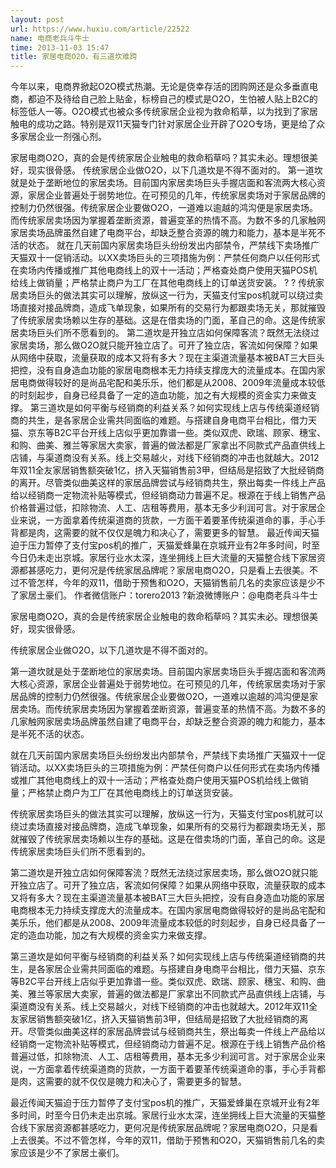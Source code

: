 ```yaml
---
layout: post
url: https://www.huxiu.com/article/22522
name: 电商老兵斗牛士
time: 2013-11-03 15:47
title: 家居电商O2O，有三道坎难跨
---
```

今年以来，电商界掀起O2O模式热潮。无论是侥幸存活的团购网还是众多垂直电商，都迫不及待给自己脸上贴金，标榜自己的模式是O2O，生怕被人贴上B2C的标签低人一等。O2O模式也被众多传统家居企业视为救命稻草，以为找到了家居触电的成功之路。特别是双11天猫专门针对家居企业开辟了O2O专场，更是给了众多家居企业一剂强心剂。

家居电商O2O，真的会是传统家居企业触电的救命稻草吗？其实未必。理想很美好，现实很骨感。 传统家居企业做O2O，以下几道坎是不得不面对的。 第一道坎就是处于垄断地位的家居卖场。目前国内家居卖场巨头手握店面和客流两大核心资源，家居企业普遍处于弱势地位。在可预见的几年，传统家居卖场对于家居品牌的控制力仍然很强。传统家居企业要做O2O，一道难以逾越的鸿沟便是家居卖场。而传统家居卖场因为掌握着垄断资源，普遍变革的热情不高。为数不多的几家触网家居卖场品牌虽然自建了电商平台，却缺乏整合资源的魄力和能力，基本是半死不活的状态。 就在几天前国内家居卖场巨头纷纷发出内部禁令，严禁线下卖场推广天猫双十一促销活动。以XX卖场巨头的三项措施为例：严禁任何商户以任何形式在卖场内传播或推广其他电商线上的双十一活动；严格查处商户使用天猫POS机给线上做销量；严格禁止商户为工厂在其他电商线上的订单送货安装。 ? ? 传统家居卖场巨头的做法其实可以理解，放纵这一行为，天猫支付宝pos机就可以绕过卖场直接对接品牌商，造成飞单现象，如果所有的交易行为都跟卖场无关，那就摧毁了传统家居卖场赖以生存的基础。这是在借卖场的门面，革自己的命。这是传统家居卖场巨头们所不愿看到的。 第二道坎是开独立店如何保障客流？既然无法绕过家居卖场，那么做O2O就只能开独立店了。可开了独立店，客流如何保障？如果从网络中获取，流量获取的成本又将有多大？现在主渠道流量基本被BAT三大巨头把控，没有自身造血功能的家居电商根本无力持续支撑庞大的流量成本。在国内家居电商做得较好的是尚品宅配和美乐乐，他们都是从2008、2009年流量成本较低的时刻起步，自身已经具备了一定的造血功能，加之有大规模的资金实力来做支撑。 第三道坎是如何平衡与经销商的利益关系？如何实现线上店与传统渠道经销商的共生，是各家居企业需共同面临的难题。与搭建自身电商平台相比，借力天猫、京东等B2C平台开线上店似乎更加靠谱一些。类似双虎、欧瑞、顾家、穗宝、和购、曲美、雅兰等家居大卖家，普遍的做法都是厂家拿出不同款式产品直供线上店铺，与渠道商没有关系。线上交易越火，对线下经销商的冲击也就越大。2012年双11全友家居销售额突破1亿，挤入天猫销售前3甲，但结局是招致了大批经销商的离开。尽管类似曲美这样的家居品牌尝试与经销商共生，祭出每卖一件线上产品给以经销商一定物流补贴等模式，但经销商动力普遍不足。根源在于线上销售产品价格普遍过低，扣除物流、人工、店租等费用，基本无多少利润可言。对于家居企业来说，一方面拿着传统渠道商的货款，一方面干着要革传统渠道命的事，手心手背都是肉，这需要的就不仅仅是魄力和决心了，需要更多的智慧。 最近传闻天猫迫于压力暂停了支付宝pos机的推广，天猫爱蜂巢在京城开业有2年多时间，时至今日仍未走出京城。家居行业水太深，连坐拥线上巨大流量的天猫整合线下家居资源都甚感吃力，更何况是传统家居品牌呢？家居电商O2O，只是看上去很美。不过不管怎样，今年的双11，借助于预售和O2O，天猫销售前几名的卖家应该是少不了家居土豪们。 作者微信账户：torero2013 ?新浪微博账户：@电商老兵斗牛士

家居电商O2O，真的会是传统家居企业触电的救命稻草吗？其实未必。理想很美好，现实很骨感。

传统家居企业做O2O，以下几道坎是不得不面对的。

第一道坎就是处于垄断地位的家居卖场。目前国内家居卖场巨头手握店面和客流两大核心资源，家居企业普遍处于弱势地位。在可预见的几年，传统家居卖场对于家居品牌的控制力仍然很强。传统家居企业要做O2O，一道难以逾越的鸿沟便是家居卖场。而传统家居卖场因为掌握着垄断资源，普遍变革的热情不高。为数不多的几家触网家居卖场品牌虽然自建了电商平台，却缺乏整合资源的魄力和能力，基本是半死不活的状态。

就在几天前国内家居卖场巨头纷纷发出内部禁令，严禁线下卖场推广天猫双十一促销活动。以XX卖场巨头的三项措施为例：严禁任何商户以任何形式在卖场内传播或推广其他电商线上的双十一活动；严格查处商户使用天猫POS机给线上做销量；严格禁止商户为工厂在其他电商线上的订单送货安装。

传统家居卖场巨头的做法其实可以理解，放纵这一行为，天猫支付宝pos机就可以绕过卖场直接对接品牌商，造成飞单现象，如果所有的交易行为都跟卖场无关，那就摧毁了传统家居卖场赖以生存的基础。这是在借卖场的门面，革自己的命。这是传统家居卖场巨头们所不愿看到的。

第二道坎是开独立店如何保障客流？既然无法绕过家居卖场，那么做O2O就只能开独立店了。可开了独立店，客流如何保障？如果从网络中获取，流量获取的成本又将有多大？现在主渠道流量基本被BAT三大巨头把控，没有自身造血功能的家居电商根本无力持续支撑庞大的流量成本。在国内家居电商做得较好的是尚品宅配和美乐乐，他们都是从2008、2009年流量成本较低的时刻起步，自身已经具备了一定的造血功能，加之有大规模的资金实力来做支撑。

第三道坎是如何平衡与经销商的利益关系？如何实现线上店与传统渠道经销商的共生，是各家居企业需共同面临的难题。与搭建自身电商平台相比，借力天猫、京东等B2C平台开线上店似乎更加靠谱一些。类似双虎、欧瑞、顾家、穗宝、和购、曲美、雅兰等家居大卖家，普遍的做法都是厂家拿出不同款式产品直供线上店铺，与渠道商没有关系。线上交易越火，对线下经销商的冲击也就越大。2012年双11全友家居销售额突破1亿，挤入天猫销售前3甲，但结局是招致了大批经销商的离开。尽管类似曲美这样的家居品牌尝试与经销商共生，祭出每卖一件线上产品给以经销商一定物流补贴等模式，但经销商动力普遍不足。根源在于线上销售产品价格普遍过低，扣除物流、人工、店租等费用，基本无多少利润可言。对于家居企业来说，一方面拿着传统渠道商的货款，一方面干着要革传统渠道命的事，手心手背都是肉，这需要的就不仅仅是魄力和决心了，需要更多的智慧。

最近传闻天猫迫于压力暂停了支付宝pos机的推广，天猫爱蜂巢在京城开业有2年多时间，时至今日仍未走出京城。家居行业水太深，连坐拥线上巨大流量的天猫整合线下家居资源都甚感吃力，更何况是传统家居品牌呢？家居电商O2O，只是看上去很美。不过不管怎样，今年的双11，借助于预售和O2O，天猫销售前几名的卖家应该是少不了家居土豪们。

